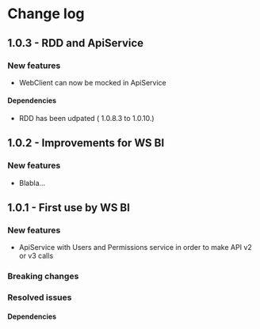 # Change log

## 1.0.3 - RDD and ApiService

### New features
 - WebClient can now be mocked in ApiService

#### Dependencies
 - RDD has been udpated ( 1.0.8.3 to 1.0.10.)

## 1.0.2 - Improvements for WS BI

### New features
 - Blabla...

## 1.0.1 - First use by  WS BI

### New features
 - ApiService with Users and Permissions service in order to make API v2 or v3 calls

### Breaking changes

### Resolved issues

#### Dependencies
